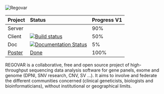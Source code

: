 ![Regovar](https://raw.githubusercontent.com/REGOVAR/Regovar/master/logo/logotitle.color.png)


| Project        | Status          | Progress V1 |
| ------------- |:-------------|:--------------|
| Server       |               | 90% |
| Client        | [![Build status](https://ci.appveyor.com/api/projects/status/275xv8xawf4hn199?svg=true)](https://ci.appveyor.com/project/ikit/qregovar) | 50% |
| Doc           | [![Documentation Status](https://readthedocs.org/projects/regovar/badge/?version=latest)](http://regovar.readthedocs.io/fr/latest/?badge=latest) | 5% |
| [Poster](https://github.com/REGOVAR/Sandbox/raw/master/sandbox/jobim_poster/poster.pdf)        | [Done](https://github.com/REGOVAR/Sandbox/raw/master/sandbox/jobim_poster/poster.pdf) | 100% |



REGOVAR is a collaborative, free and open source project of high-throughput sequencing data analysis software for gene panels, exome and genome (DPNI, SNV research, CNV, SV ...). It aims to involve and federate the different communities concerned (clinical geneticists, biologists and bioinformaticians), without institutional or geographical limits.


